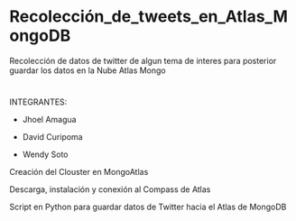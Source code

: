 # Recolección_de_tweets_en_Atlas_MongoDB
Recolección de datos de twitter de algun tema de interes para posterior guardar los datos en la Nube Atlas Mongo
#
INTEGRANTES:

- Jhoel Amagua

- David Curipoma

- Wendy Soto


Creación del Clouster en MongoAtlas 

Descarga, instalación y conexión al Compass de Atlas

Script en Python para guardar datos de Twitter hacia el Atlas de MongoDB
